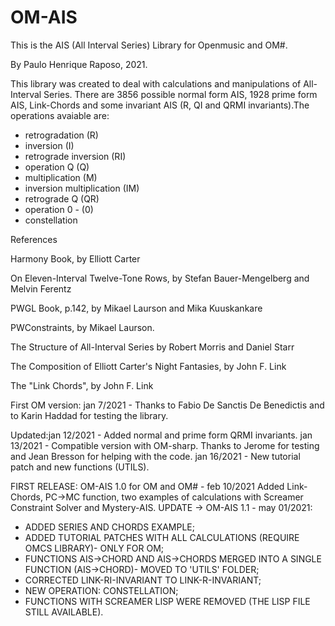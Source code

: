 # OM-AIS

This is the AIS (All Interval Series) Library for Openmusic and OM#.

By Paulo Henrique Raposo, 2021.

This library was created to deal with calculations and manipulations of All-Interval Series.
There are 3856 possible normal form AIS, 1928 prime form AIS, Link-Chords and some invariant AIS 
(R, QI and QRMI invariants).The operations avaiable are:
 -  retrogradation (R)
 - inversion (I)
 - retrograde inversion (RI) 
 - operation Q (Q)
 - multiplication (M)
 - inversion multiplication (IM)
 - retrograde Q (QR)
 - operation 0 - (0)
 - constellation

References 

Harmony Book, by Elliott Carter

On Eleven-Interval Twelve-Tone Rows, by Stefan Bauer-Mengelberg and Melvin Ferentz

PWGL Book, p.142, by Mikael Laurson and Mika Kuuskankare 

PWConstraints, by Mikael Laurson.

The Structure of All-Interval Series by Robert Morris and Daniel Starr
 
The Composition of Elliott Carter's Night Fantasies, by John F. Link

The "Link Chords", by John F. Link

First OM version: jan 7/2021 - Thanks to Fabio De Sanctis De Benedictis and to Karin Haddad for testing the library.

Updated:jan 12/2021 - Added normal and prime form QRMI invariants.
        jan 13/2021 - Compatible version with OM-sharp. Thanks to Jerome for testing and Jean Bresson for helping with the code.
		jan 16/2021 - New tutorial patch and new functions (UTILS).

 FIRST RELEASE: OM-AIS 1.0 for OM and OM# - feb 10/2021
 Added Link-Chords, PC->MC function, two examples of calculations with Screamer Constraint Solver and Mystery-AIS.
 UPDATE -> OM-AIS 1.1 - may 01/2021: 
 - ADDED SERIES AND CHORDS EXAMPLE;
 - ADDED TUTORIAL PATCHES WITH ALL CALCULATIONS (REQUIRE OMCS LIBRARY)- ONLY FOR OM;
 - FUNCTIONS AIS->CHORD AND AIS->CHORDS MERGED INTO A SINGLE FUNCTION (AIS->CHORD)- MOVED TO 'UTILS' FOLDER;
 - CORRECTED LINK-RI-INVARIANT TO LINK-R-INVARIANT;
 - NEW OPERATION: CONSTELLATION;
 - FUNCTIONS WITH SCREAMER LISP WERE REMOVED (THE LISP FILE STILL AVAILABLE).

